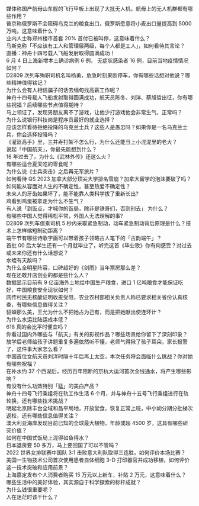 媒体称国产航母山东舰的飞行甲板上出现了大批无人机，航母上的无人机群都有哪些作用？  
普京称俄罗斯不会阻碍乌克兰的粮食出口，俄罗斯愿意将小麦出口量提高到 5000 万吨，这意味着什么？  
业内人士称郑州楼市首套  20% 首付已被叫停，这意味着什么？  
马斯克称「不应该有工人和管理层两级，每个人都是工人」，如何看待其言论？  
直播：神舟十四号载人飞船发射取得圆满成功！  
6 月 4 日上海新增本土确诊病例 6 例， 无症状感染者 16 例，目前当地疫情情况如何？  
D2809 次列车殉职司机名叫杨勇，危急时刻果断停车，你有哪些话想对他说？哪些精神值得铭记？  
为什么会有人相信骗子的话去缅甸找高薪工作呢？  
神舟十四号载人飞船发射取得圆满成功，航天员陈冬、刘洋、蔡旭哲出征，你有哪些祝福？后续哪些节点值得期待？  
马上领证了，发现男朋友离不了游戏，让他少打游戏他会非常生气，正常吗？  
为什么说银行科技岗是程序员最好的就业选择？  
应该怎样看待拒绝投降的乌克兰士兵？这些人是愚忠吗？如果你是一名乌克兰士兵，你会选择投降吗？  
《灌篮高手》里，三井寿打架不怎么行，为什么还能当上小混混里的老大？  
说起「中国航天」，你最先能想到什么？  
16 年过去了，为什么《武林外传》还这么火？  
有哪些适合夏天吃的零食呢？  
为什么说《士兵突击》之后再无军旅片？  
如何看待 QS 2023 加拿大部分顶尖大学排名雪崩？加拿大留学的泡沫要破了吗？  
如何能从容面对人生的不确定性，甚至热爱不确定性？  
未来人的牙齿如果坏了，能不能靠人类科学拔了重新长出?  
鸡看到鸡蛋被拿走为什么不生气？  
有人说「到饭点，才喊你的饭局，除非是铁哥们，否则别去」 为什么？  
有哪些中国人觉得稀松平常，外国人无法理解的事?  
D2809 次列车值乘司机 5 秒内采取紧急制动，动车紧急制动背后原理是什么？技术上怎样缩短制动距离？  
端午节有哪些诗歌字画可以带着孩子领略古人笔下的「古韵端午」？  
首批 00 后大学生还有一个月就毕业了，听完这首《毕业歌》你有何感受？对过去或未来你还有什么话想说？  
水蛭有天敌吗？  
为什么全明星阵容，口碑超好的《剑雨》当年票房那么差？  
现在还敢开店创业的都是些什么人？  
数据显示目前有 9 亿亩海外土地给中国生产粮食，进口 1 亿吨粮食才能保证吃好，中国粮食安全现状如何？  
网传村民无核酸证明收麦受阻，农业农村部相关负责人称已要求相关省份认真核查，有哪些信息值得关注？  
貂蝉那么美，王允为什么不把她占为己有，而是把她献出使连环计？  
为什么水运比陆运成本低？  
618 真的会比平时便宜吗？  
你看过国内外哪些与「航天」有关的影视作品？哪些场景给你留下了深刻印象？  
放学后老师给孩子讲题重复多遍依然听不懂，老师气得揪了孩子耳朵，家长报警了，这件事大家怎么看？  
中国首位女航天员刘洋时隔十年后再上太空，本次任务将会面临什么挑战？你对她有哪些祝福？  
在补水约 37 个西湖后，经历百年阻断的京杭大运河首次全线通水，将产生哪些影响？  
有没有什么功效特别「猛」的美白产品？  
神舟十四号飞行乘组将在轨工作生活 6 个月，并与神舟十五号飞行乘组进行在轨轮换，还有哪些技术挑战？  
明起北京除丰台全域和昌平局地，开放堂食，恢复正常上班，中小幼分期分批梯次返校，还有哪些信息值得关注？  
澳大利亚海岸发现目前已知的全球最大植物，年龄或超 4500 岁，这具有哪些研究价值？  
如何在中国式饭局上混得如鱼得水？  
日本退房要 50 多万，马上要回国了可以不管吗？  
2022 世界女排联赛中国队 3:1 击败意大利队取得三连胜，如何评价本场比赛？  
美国一生物技术公司首次使用患者自体细胞 3-D 打印器官并成功移植，如何评价这一技术突破和应用前景？  
上海嘉定发布个人消费者购买 15 万元以上新车，补贴 2 万元，这意味着什么？  
哪些生活中的美好体验，其实源自于科学探索的标杆成就？  
为什么钱很重要呢？  
人在迷茫时该干什么？  
